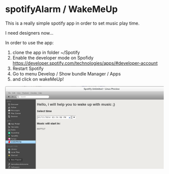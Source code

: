 spotifyAlarm / WakeMeUp
===============

This is a really simple spotify app in order to set music play time.

I need designers now...


In order to use the app:


1.  clone the app in folder ~/Spotify
2.  Enable the developer mode on Spofidy https://developer.spotify.com/technologies/apps/#developer-account
3.  Restart Spotify
4.  Go to menu Develop / Show bundle Manager / Apps 
5.  and click on wakeMeUp!


![capture](/capture.png)
